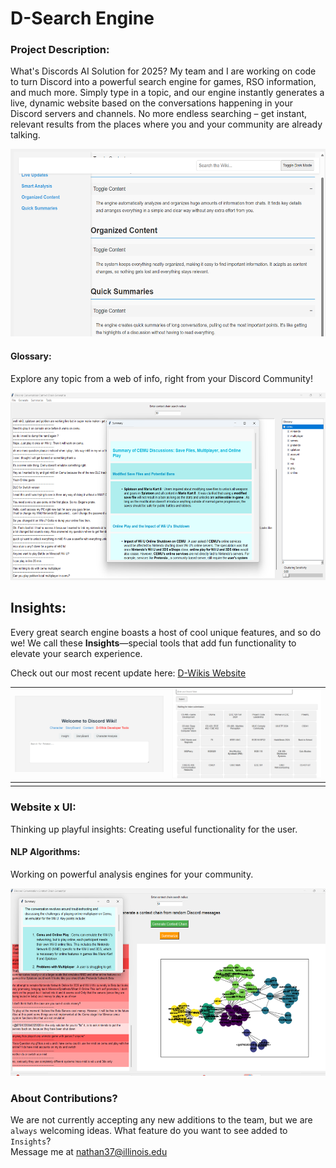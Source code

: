 
# D-Search Engine

### Project Description:
What's Discords AI Solution for 2025? My team and I are working on code to turn Discord into a powerful search engine for games, RSO information, and much more. Simply type in a topic, and our engine instantly generates a live, dynamic website based on the conversations happening in your Discord servers and channels. No more endless searching – get instant, relevant results from the places where you and your community are already talking.

<img src="https://github.com/JadanPoll/Discord-Wiki/blob/dcbe1da6528fba314d5b738a173ea0846490ac03/Books_For_Research/DWikis.png?raw=true" alt="Landing Page" width="600" height="300"> 



#### Glossary:
Explore any topic from a web of info, right from your Discord Community!

<img src="https://github.com/JadanPoll/Discord-Wiki/blob/a61b64478e297a24b7621bfa292cff191bfaf7de/Books_For_Research/DFinalVisuals2.png" alt="App" width="600" height="300"> 

## Insights:
Every great search engine boasts a host of cool unique features, and so do we! We call these **Insights**—special tools that add fun functionality to elevate your search experience.  




Check out our most recent update here: [D-Wikis Website](https://d-wiki.glitch.me/) 

| ![](https://github.com/JadanPoll/Discord-Wiki/blob/dcbe1da6528fba314d5b738a173ea0846490ac03/Books_For_Research/DLandingPage.png?raw=true) | ![](https://github.com/JadanPoll/Discord-Wiki/blob/dcbe1da6528fba314d5b738a173ea0846490ac03/Books_For_Research/DServers.png?raw=true) |
|-------------------------------------------------------------------------------------------------|-------------------------------------------------------------------------------------------------|
| [](https://github.com/JadanPoll/Discord-Wiki/blob/dcbe1da6528fba314d5b738a173ea0846490ac03/Books_For_Research/DLandingPage.png?raw=true) | [](https://github.com/JadanPoll/Discord-Wiki/blob/dcbe1da6528fba314d5b738a173ea0846490ac03/Books_For_Research/DServers.png?raw=true) |

### Website x UI:
Thinking up playful insights:
Creating useful functionality for the user.

#### NLP Algorithms:
 Working on powerful analysis engines for your community.



<img src="https://github.com/JadanPoll/Discord-Wiki/blob/0d3234702e58432bb4d3a784516cdd59e5bc674e/Books_For_Research/DesktopApp.png?raw=true" alt="App" width="600" height="300"> 



### About Contributions?
We are not currently accepting any new additions to the team, but we are `always` welcoming ideas. 
What feature do you want to see added to `Insights`?  
Message me at nathan37@illinois.edu
